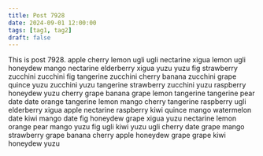 ```yaml
---
title: Post 7928
date: 2024-09-01 12:00:00
tags: [tag1, tag2]
draft: false
---
```

This is post 7928.
apple
cherry
lemon
ugli
ugli
nectarine
xigua
lemon
ugli
honeydew
mango
nectarine
elderberry
xigua
yuzu
yuzu
fig
strawberry
zucchini
zucchini
fig
tangerine
zucchini
cherry
banana
zucchini
grape
quince
yuzu
zucchini
yuzu
tangerine
strawberry
zucchini
yuzu
raspberry
honeydew
yuzu
cherry
grape
banana
grape
lemon
tangerine
tangerine
pear
date
date
orange
tangerine
lemon
mango
cherry
tangerine
raspberry
ugli
elderberry
xigua
apple
nectarine
raspberry
kiwi
quince
mango
watermelon
date
kiwi
mango
date
fig
honeydew
grape
xigua
yuzu
nectarine
lemon
orange
pear
mango
yuzu
fig
ugli
kiwi
yuzu
ugli
cherry
date
grape
mango
strawberry
grape
banana
cherry
apple
honeydew
grape
grape
kiwi
honeydew
yuzu
